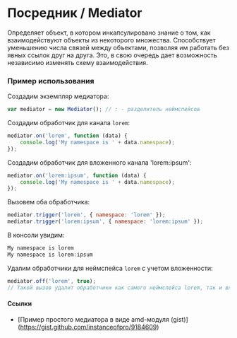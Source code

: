 # Посредник / Mediator

Определяет объект, в котором инкапсулировано знание о том, как взаимодействуют объекты из некоторого множества. Способствует уменьшению числа связей между объектами, позволяя им работать без явных ссылок друг на друга. Это, в свою очередь дает возможность независимо изменять схему взаимодействия.

### Пример использования

Создадим экземпляр медиатора:
```js
var mediator = new Mediator(); // : - разделитель неймспейсов
```

Создадим обработчик для канала `lorem`:
```js
mediator.on('lorem', function (data) {
    console.log('My namespace is ' + data.namespace);
});
```

Создадим обработчик для вложенного канала 'lorem:ipsum':
```js
mediator.on('lorem:ipsum', function (data) {
    console.log('My namespace is ' + data.namespace);
});
```

Вызовем оба обработчика:
```js
mediator.trigger('lorem', { namespace: 'lorem' });
mediator.trigger('lorem:ipsum', { namespace: 'lorem:ipsum' });
```

В консоли увидим:
```js
My namespace is lorem
My namespace is lorem:ipsum
```

Удалим обработчики для неймспейса `lorem` с учетом вложенности:
```js
mediator.off('lorem', true);
// Такой вызов удалит обработчики как самого неймспейса lorem, так и вложенного в него lorem:ipsum
```

#### Ссылки

* [Пример простого медиатора в виде amd-модуля (gist)] (https://gist.github.com/instanceofpro/9184609)